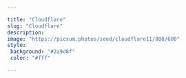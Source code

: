 ```yaml
---

title: "Cloudflare"
slug: "Cloudflare"
description: 
image: "https://picsum.photos/seed/cloudflare11/800/600"
style:
 background: "#2a9d8f"
 color: "#fff"

---
```

